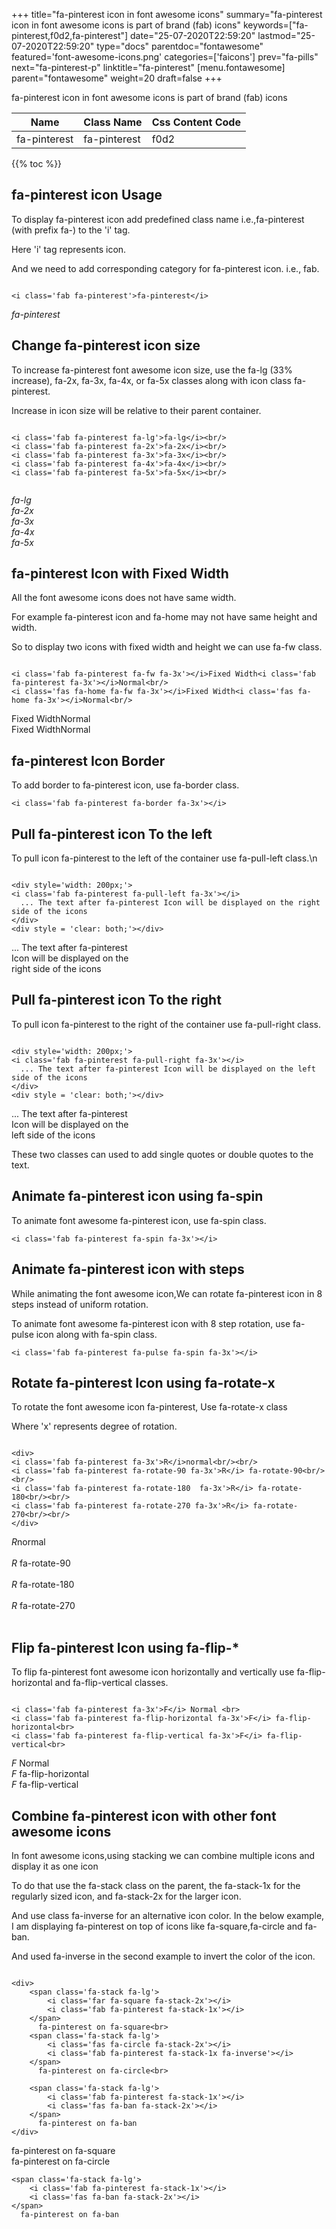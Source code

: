 +++
title="fa-pinterest icon in font awesome icons"
summary="fa-pinterest icon in font awesome icons is part of brand (fab) icons"
keywords=["fa-pinterest,f0d2,fa-pinterest"]
date="25-07-2020T22:59:20"
lastmod="25-07-2020T22:59:20"
type="docs"
parentdoc="fontawesome"
featured='font-awesome-icons.png'
categories=['faicons']
prev="fa-pills"
next="fa-pinterest-p"
linktitle="fa-pinterest"
[menu.fontawesome]
parent="fontawesome"
weight=20
draft=false
+++


fa-pinterest icon in font awesome icons is part of brand (fab) icons

<div class='table-responsive'><table class='table'><thead><tr><th>Name</th><th>Class Name</th><th>Css Content Code</th></tr></thead><tbody><tr><td>fa-pinterest</td><td>fa-pinterest</td><td>f0d2</td></tr></tbody></table></div>


{{% toc %}}


## fa-pinterest icon Usage

To display fa-pinterest icon add predefined class name i.e.,fa-pinterest (with prefix fa-) to the 'i' tag.

Here 'i' tag represents icon.

And we need to add corresponding category for fa-pinterest icon. i.e., fab.


```

<i class='fab fa-pinterest'>fa-pinterest</i>
```

<i class='fab fa-pinterest'>fa-pinterest</i>




## Change fa-pinterest icon size
To increase fa-pinterest font awesome icon size, use the fa-lg (33% increase), fa-2x, fa-3x, fa-4x, or fa-5x classes along with icon class fa-pinterest.

Increase in icon size will be relative to their parent container. 

```

<i class='fab fa-pinterest fa-lg'>fa-lg</i><br/>
<i class='fab fa-pinterest fa-2x'>fa-2x</i><br/>
<i class='fab fa-pinterest fa-3x'>fa-3x</i><br/>
<i class='fab fa-pinterest fa-4x'>fa-4x</i><br/>
<i class='fab fa-pinterest fa-5x'>fa-5x</i><br/>
            
```

<i class='fab fa-pinterest fa-lg'>fa-lg</i><br/>
<i class='fab fa-pinterest fa-2x'>fa-2x</i><br/>
<i class='fab fa-pinterest fa-3x'>fa-3x</i><br/>
<i class='fab fa-pinterest fa-4x'>fa-4x</i><br/>
<i class='fab fa-pinterest fa-5x'>fa-5x</i><br/>
            



## fa-pinterest Icon with Fixed Width 

All the font awesome icons does not have same width.

For example fa-pinterest icon and fa-home may not have same height and width.

So to display two icons with fixed width and height we can use fa-fw class.


```

<i class='fab fa-pinterest fa-fw fa-3x'></i>Fixed Width<i class='fab fa-pinterest fa-3x'></i>Normal<br/>
<i class='fas fa-home fa-fw fa-3x'></i>Fixed Width<i class='fas fa-home fa-3x'></i>Normal<br/>
```

<i class='fab fa-pinterest fa-fw fa-3x'></i>Fixed Width<i class='fab fa-pinterest fa-3x'></i>Normal<br/>
<i class='fas fa-home fa-fw fa-3x'></i>Fixed Width<i class='fas fa-home fa-3x'></i>Normal<br/>



## fa-pinterest Icon Border 

To add border to fa-pinterest icon, use fa-border class.


```
<i class='fab fa-pinterest fa-border fa-3x'></i>

```
<i class='fab fa-pinterest fa-border fa-3x'></i>





## Pull fa-pinterest icon To the left

To pull icon fa-pinterest to the left of the container use fa-pull-left class.\n

```

<div style='width: 200px;'>
<i class='fab fa-pinterest fa-pull-left fa-3x'></i>
  ... The text after fa-pinterest Icon will be displayed on the right side of the icons
</div>
<div style = 'clear: both;'></div>
```

<div style='width: 200px;'>
<i class='fab fa-pinterest fa-pull-left fa-3x'></i>
  ... The text after fa-pinterest Icon will be displayed on the right side of the icons
</div>
<div style = 'clear: both;'></div>




## Pull fa-pinterest icon To the right
To pull icon fa-pinterest to the right of the container use fa-pull-right class.

```

<div style='width: 200px;'>
<i class='fab fa-pinterest fa-pull-right fa-3x'></i>
  ... The text after fa-pinterest Icon will be displayed on the left side of the icons
</div>
<div style = 'clear: both;'></div>
```

<div style='width: 200px;'>
<i class='fab fa-pinterest fa-pull-right fa-3x'></i>
  ... The text after fa-pinterest Icon will be displayed on the left side of the icons
</div>
<div style = 'clear: both;'></div>

These two classes can used to add single quotes or double quotes to the text.


## Animate fa-pinterest icon using fa-spin
To animate font awesome fa-pinterest icon, use fa-spin class.

```
<i class='fab fa-pinterest fa-spin fa-3x'></i>
```
<i class='fab fa-pinterest fa-spin fa-3x'></i>




## Animate fa-pinterest icon with steps
While animating the font awesome icon,We can rotate fa-pinterest icon in 8 steps instead of uniform rotation.

To animate font awesome fa-pinterest icon with 8 step rotation, use fa-pulse icon along with fa-spin class.


```
<i class='fab fa-pinterest fa-pulse fa-spin fa-3x'></i>

```
<i class='fab fa-pinterest fa-pulse fa-spin fa-3x'></i>





## Rotate fa-pinterest Icon using fa-rotate-x
To rotate the font awesome icon fa-pinterest, Use fa-rotate-x class

Where 'x' represents degree of rotation.


```

<div>
<i class='fab fa-pinterest fa-3x'>R</i>normal<br/><br/>
<i class='fab fa-pinterest fa-rotate-90 fa-3x'>R</i> fa-rotate-90<br/><br/> 
<i class='fab fa-pinterest fa-rotate-180  fa-3x'>R</i> fa-rotate-180<br/><br/> 
<i class='fab fa-pinterest fa-rotate-270 fa-3x'>R</i> fa-rotate-270<br/><br/>
</div>
```

<div>
<i class='fab fa-pinterest fa-3x'>R</i>normal<br/><br/>
<i class='fab fa-pinterest fa-rotate-90 fa-3x'>R</i> fa-rotate-90<br/><br/> 
<i class='fab fa-pinterest fa-rotate-180  fa-3x'>R</i> fa-rotate-180<br/><br/> 
<i class='fab fa-pinterest fa-rotate-270 fa-3x'>R</i> fa-rotate-270<br/><br/>
</div>




## Flip fa-pinterest Icon using fa-flip-*
To flip fa-pinterest font awesome icon horizontally and vertically use fa-flip-horizontal and fa-flip-vertical classes. 

```

<i class='fab fa-pinterest fa-3x'>F</i> Normal <br>
<i class='fab fa-pinterest fa-flip-horizontal fa-3x'>F</i> fa-flip-horizontal<br>
<i class='fab fa-pinterest fa-flip-vertical fa-3x'>F</i> fa-flip-vertical<br>
```

<i class='fab fa-pinterest fa-3x'>F</i> Normal <br>
<i class='fab fa-pinterest fa-flip-horizontal fa-3x'>F</i> fa-flip-horizontal<br>
<i class='fab fa-pinterest fa-flip-vertical fa-3x'>F</i> fa-flip-vertical<br>




## Combine fa-pinterest icon with other font awesome icons
In font awesome icons,using stacking we can combine multiple icons and display it as one icon 

To do that use the fa-stack class on the parent, the fa-stack-1x for the regularly sized icon, and fa-stack-2x for the larger icon.

And use class fa-inverse for an alternative icon color. 
In the below example, I am displaying fa-pinterest on top of icons like fa-square,fa-circle and fa-ban.

And used fa-inverse in the second example to invert the color of the icon.

```

<div>
    <span class='fa-stack fa-lg'>
        <i class='far fa-square fa-stack-2x'></i>
        <i class='fab fa-pinterest fa-stack-1x'></i>
    </span>
      fa-pinterest on fa-square<br>
    <span class='fa-stack fa-lg'>
        <i class='fas fa-circle fa-stack-2x'></i>
        <i class='fab fa-pinterest fa-stack-1x fa-inverse'></i>
    </span>
      fa-pinterest on fa-circle<br>

    <span class='fa-stack fa-lg'>
        <i class='fab fa-pinterest fa-stack-1x'></i>
        <i class='fas fa-ban fa-stack-2x'></i>
    </span>
      fa-pinterest on fa-ban
</div>
```

<div>
    <span class='fa-stack fa-lg'>
        <i class='far fa-square fa-stack-2x'></i>
        <i class='fab fa-pinterest fa-stack-1x'></i>
    </span>
      fa-pinterest on fa-square<br>
    <span class='fa-stack fa-lg'>
        <i class='fas fa-circle fa-stack-2x'></i>
        <i class='fab fa-pinterest fa-stack-1x fa-inverse'></i>
    </span>
      fa-pinterest on fa-circle<br>

    <span class='fa-stack fa-lg'>
        <i class='fab fa-pinterest fa-stack-1x'></i>
        <i class='fas fa-ban fa-stack-2x'></i>
    </span>
      fa-pinterest on fa-ban
</div>






